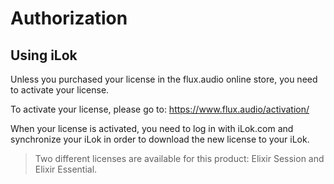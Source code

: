 # Authorization

## Using iLok

Unless you purchased your license in the flux.audio online store, you need to activate your license.

To activate your license, please go to: https://www.flux.audio/activation/

When your license is activated, you need to log in with iLok.com and synchronize your iLok in order to download the new license to your iLok.

> Two different licenses are available for this product: Elixir Session and Elixir Essential.